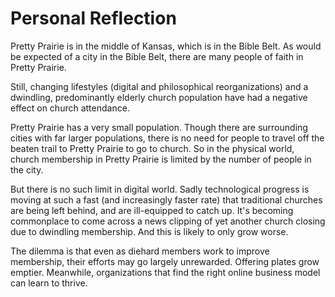 # Personal Reflection

Pretty Prairie is in the middle of Kansas, which is in the Bible Belt. As would be expected of a city in the Bible Belt, there are many people of faith in Pretty Prairie. 

Still, changing lifestyles (digital and philosophical reorganizations) and a dwindling, predominantly elderly church population have had a negative effect on church attendance. 

Pretty Prairie has a very small population. Though there are surrounding cities with far larger populations, there is no need for people to travel off the beaten trail to Pretty Prairie to go to church. So in the physical world, church membership in Pretty Prairie is limited by the number of people in the city.  

But there is no such limit in digital world. 
Sadly technological progress is moving at such a fast (and increasingly faster rate) that traditional churches are being left behind, and are ill-equipped to catch up. It's becoming commonplace to come across a news clipping of yet another church closing due to dwindling membership. And this is likely to only grow worse. 

The dilemma is that even as diehard members work to improve membership, their efforts may go largely unrewarded. Offering plates grow emptier. Meanwhile, organizations that find the right online business model can learn to thrive. 


